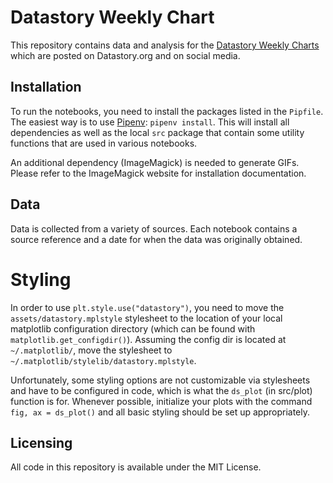 # Datastory Weekly Chart
This repository contains data and analysis for the [Datastory Weekly Charts](https://datastory.org/sv/veckans-graf) which are posted on Datastory.org and on social media.

## Installation

To run the notebooks, you need to install the packages listed in the `Pipfile`. The easiest way is to use [Pipenv](https://pipenv.readthedocs.io/en/latest/): `pipenv install`. This will install all dependencies as well as the local `src` package that contain some utility functions that are used in various notebooks.

An additional dependency (ImageMagick) is needed to generate GIFs. Please refer to the ImageMagick website for installation documentation.

## Data
Data is collected from a variety of sources. Each notebook contains a source reference and a date for when the data was originally obtained.

# Styling
In order to use `plt.style.use("datastory")`, you need to move the `assets/datastory.mplstyle` stylesheet to the location of your local matplotlib configuration directory (which can be found with `matplotlib.get_configdir()`). Assuming the config dir is located at `~/.matplotlib/`, move the stylesheet to `~/.matplotlib/stylelib/datastory.mplstyle`.

Unfortunately, some styling options are not customizable via stylesheets and have to be configured in code, which is what the `ds_plot` (in src/plot) function is for. Whenever possible, initialize your plots with the command `fig, ax = ds_plot()` and all basic styling should be set up appropriately.

## Licensing
All code in this repository is available under the MIT License.